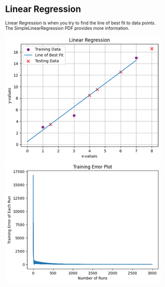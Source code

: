 # Linear Regression
Linear Regression is when you try to find the line of best fit to data points.
The SimpleLinearRegression PDF provides more information.

![Simple Linear Regression Example Graph](LinearRegressionGraph.png)
![Error Plot Graph](TrainingErrorPlot.png)
